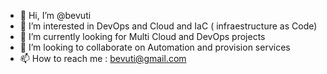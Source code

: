 - 👋 Hi, I’m @bevuti
- 👀 I’m interested in DevOps and Cloud and IaC ( infraestructure as Code)
- 🌱 I’m currently looking for Multi Cloud and DevOps projects
- 💞️ I’m looking to collaborate on Automation and provision services
- 📫 How to reach me : bevuti@gmail.com
